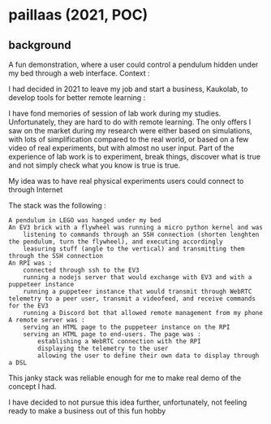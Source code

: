 # paillaas (2021, POC)

## background

A fun demonstration, where a user could control a pendulum hidden under my bed through a web interface. Context :

I had decided in 2021 to leave my job and start a business, Kaukolab, to develop tools for better remote learning :

I have fond memories of session of lab work during my studies. Unfortunately, they are hard to do with remote learning. The only offers I saw on the market during my research were either based on simulations, with lots of simplification compared to the real world, or based on a few video of real experiments, but with almost no user input. Part of the experience of lab work is to experiment, break things, discover what is true and not simply check what you know is true is true.

My idea was to have real physical experiments users could connect to through Internet

The stack was the following :

    A pendulum in LEGO was hanged under my bed
    An EV3 brick with a flywheel was running a micro python kernel and was
        listening to commands through an SSH connection (shorten lenghten the pendulum, turn the flywheel), and executing accordingly
        leasuring stuff (angle to the vertical) and transmitting them through the SSH connection 
    An RPI was :
        connected through ssh to the EV3
        running a nodejs server that would exchange with EV3 and with a puppeteer instance
        running a puppeteer instance that would transmit through WebRTC telemetry to a peer user, transmit a videofeed, and receive commands for the EV3
        running a Discord bot that allowed remote management from my phone
    A remote server was :
        serving an HTML page to the puppeteer instance on the RPI
        serving an HTML page to end-users. The page was :
            establishing a WebRTC connection with the RPI
            displaying the telemetry to the user
            allowing the user to define their own data to display through a DSL 

This janky stack was reliable enough for me to make real demo of the concept I had.

I have decided to not pursue this idea further, unfortunately, not feeling ready to make a business out of this fun hobby

